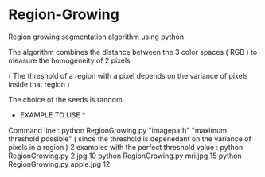 # Region-Growing
Region growing segmentation algorithm using python 



The algorithm combines the distance between the 3 color spaces ( RGB ) to measure the homogeneity of 2 pixels 

( The threshold of a region with a pixel depends on the variance of pixels inside  that region )

The choice of the seeds is  random 



* EXAMPLE TO USE *

Command line :
python RegionGrowing.py "imagepath" "maximum threshold possible" ( since the threshold is depenedant on the variance of pixels in a region )
2 examples with the perfect threshold value :
python RegionGrowing.py 2.jpg 10
python RegionGrowing.py mri.jpg 15
python RegionGrowing.py apple.jpg 12
